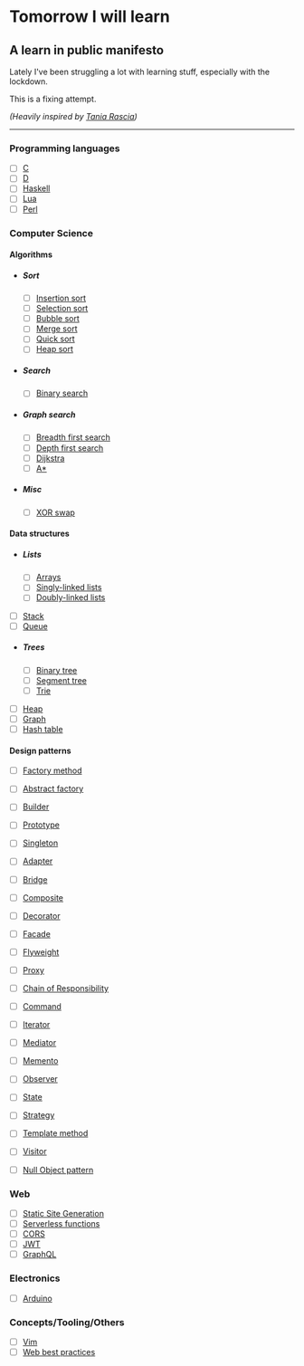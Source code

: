 # Tomorrow I will learn
## A learn in public manifesto

Lately I've been struggling a lot with learning stuff, especially with the lockdown.

This is a fixing attempt.

_(Heavily inspired by [Tania Rascia](https://www.taniarascia.com/learn/))_

---
### Programming languages
- [ ] [C](#)
- [ ] [D](#)
- [ ] [Haskell](#)
- [ ] [Lua](#)
- [ ] [Perl](#)

### Computer Science
#### Algorithms
- ##### Sort
  - [ ] [Insertion sort](#)
  - [ ] [Selection sort](#)
  - [ ] [Bubble sort](#)
  - [ ] [Merge sort](#)
  - [ ] [Quick sort](#)
  - [ ] [Heap sort](#)
- ##### Search
  - [ ] [Binary search](#)
- ##### Graph search
  - [ ] [Breadth first search](#)
  - [ ] [Depth first search](#)
  - [ ] [Dijkstra](#)
  - [ ] [A*](#)
- ##### Misc
  - [ ] [XOR swap](#)
#### Data structures
- ##### Lists
  - [ ] [Arrays](#)
  - [ ] [Singly-linked lists](#)
  - [ ] [Doubly-linked lists](#)
- [ ] [Stack](#)
- [ ] [Queue](#)
- ##### Trees
  - [ ] [Binary tree](#)
  - [ ] [Segment tree](#)
  - [ ] [Trie](#)
- [ ] [Heap](#)
- [ ] [Graph](#)
- [ ] [Hash table](#)
#### Design patterns
- [ ] [Factory method](#)
- [ ] [Abstract factory](#)
- [ ] [Builder](#)
- [ ] [Prototype](#)
- [ ] [Singleton](#)

- [ ] [Adapter](#)
- [ ] [Bridge](#)
- [ ] [Composite](#)
- [ ] [Decorator](#)
- [ ] [Facade](#)
- [ ] [Flyweight](#)
- [ ] [Proxy](#)

- [ ] [Chain of Responsibility](#)
- [ ] [Command](#)
- [ ] [Iterator](#)
- [ ] [Mediator](#)
- [ ] [Memento](#)
- [ ] [Observer](#)
- [ ] [State](#)
- [ ] [Strategy](#)
- [ ] [Template method](#)
- [ ] [Visitor](#)

- [ ] [Null Object pattern](#)

### Web
- [ ] [Static Site Generation](#)
- [ ] [Serverless functions](#)
- [ ] [CORS](#)
- [ ] [JWT](#)
- [ ] [GraphQL](#)

### Electronics
- [ ] [Arduino](#)

### Concepts/Tooling/Others
- [ ] [Vim](#)
- [ ] [Web best practices](#)
